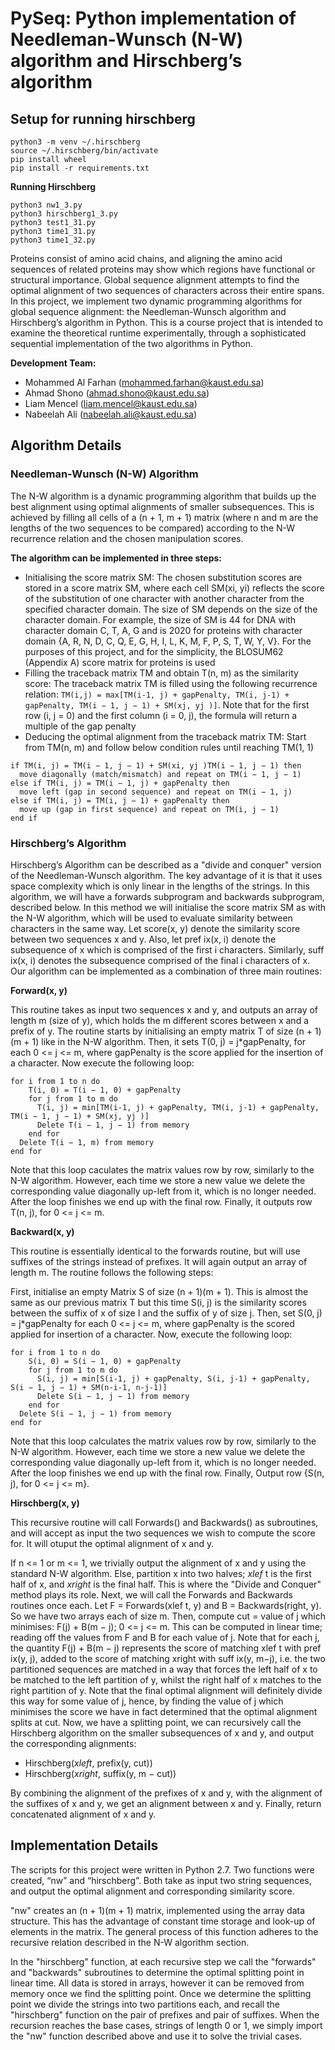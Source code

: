 # PySeq: Python implementation of Needleman-Wunsch (N-W) algorithm and Hirschberg’s algorithm

## Setup for running hirschberg
```
python3 -m venv ~/.hirschberg
source ~/.hirschberg/bin/activate
pip install wheel
pip install -r requirements.txt
```

**Running Hirschberg**

```
python3 nw1_3.py
python3 hirschberg1_3.py
python3 test1_31.py
python3 time1_31.py
python3 time1_32.py
```



Proteins consist of amino acid chains, and aligning the amino acid sequences of related proteins may show which regions have functional or structural importance. Global sequence alignment attempts to find the optimal alignment of two sequences of characters across their entire spans. In this project, we implement two dynamic programming algorithms for global sequence alignment: the Needleman-Wunsch algorithm and Hirschberg’s algorithm in Python. This is a course project that is intended to examine the theoretical runtime experimentally, through a sophisticated sequential implementation of the two algorithms in Python. 

**Development Team:**
* Mohammed Al Farhan (mohammed.farhan@kaust.edu.sa)
* Ahmad Shono (ahmad.shono@kaust.edu.sa)
* Liam Mencel (liam.mencel@kaust.edu.sa)
* Nabeelah Ali (nabeelah.ali@kaust.edu.sa)

## Algorithm Details
### Needleman-Wunsch (N-W) Algorithm

The N-W algorithm is a dynamic programming algorithm that builds up the best alignment using optimal alignments of smaller subsequences. This is achieved by filling all cells of a (n + 1, m + 1) matrix (where n and m are the lengths of the two sequences to be compared) according to the N-W recurrence relation and the chosen manipulation scores. 

**The algorithm can be implemented in three steps:**
*  Initialising the score matrix SM: The chosen substitution scores are stored in a score matrix SM, where each cell SM(xi, yi) reflects the score of the substitution of one character with another character from the specified character domain. The size of SM depends on the size of the character domain. For example, the size of SM is 44 for DNA with character domain C, T, A, G and is 2020 for proteins with character domain {A, R, N, D, C, Q, E, G, H, I, L, K, M, F, P, S, T, W, Y, V}. For the purposes of this project, and for the simplicity, the BLOSUM62 (Appendix A) score matrix for proteins is used
*  Filling the traceback matrix TM and obtain T(n, m) as the similarity score: The traceback matrix TM is filled using the following recurrence relation: `TM(i,j) = max[TM(i-1, j) + gapPenalty, TM(i, j-1) + gapPenalty, TM(i − 1, j − 1) + SM(xj, yj )]`. Note that for the first row (i, j = 0) and the first column (i = 0, j), the formula will return a multiple of the gap penalty
*  Deducing the optimal alignment from the traceback matrix TM: Start from TM(n, m) and follow below condition rules until reaching TM(1, 1)
```
if TM(i, j) = TM(i − 1, j − 1) + SM(xi, yj )TM(i − 1, j − 1) then
  move diagonally (match/mismatch) and repeat on TM(i − 1, j − 1)
else if TM(i, j) = TM(i − 1, j) + gapPenalty then
  move left (gap in second sequence) and repeat on TM(i − 1, j)
else if TM(i, j) = TM(i, j − 1) + gapPenalty then
  move up (gap in first sequence) and repeat on TM(i, j − 1)
end if
```
### Hirschberg’s Algorithm

Hirschberg’s Algorithm can be described as a "divide and conquer" version of the Needleman-Wunsch algorithm. The key advantage of it is that it uses space complexity which is only linear in the lengths of the strings. In this algorithm, we will have a forwards subprogram and backwards subprogram, described below. In this method we will initialise the score matrix SM as with the N-W algorithm, which will be used to evaluate similarity between characters in the same way. Let score(x, y) denote the similarity score between two sequences x and y. Also, let pref ix(x, i) denote the subsequence of x which is comprised of the first i characters. Similarly, suff ix(x, i) denotes the subsequence comprised of the final i characters of x. Our algorithm can be implemented as a combination of three main routines:

**Forward(x, y)**

This routine takes as input two sequences x and y, and outputs an array of length m (size of y), which holds the m different scores between x and a prefix of y.
The routine starts by initialising an empty matrix T of size (n + 1)(m + 1) like in the N-W algorithm. Then, it sets T(0, j) = j*gapPenalty, for each 0 <= j <= m, where gapPenalty is the score applied for the insertion of a character. Now execute the following loop:
```
for i from 1 to n do
    T(i, 0) = T(i − 1, 0) + gapPenalty
    for j from 1 to m do
      T(i, j) = min[TM(i-1, j) + gapPenalty, TM(i, j-1) + gapPenalty, TM(i − 1, j − 1) + SM(xj, yj )]
      Delete T(i − 1, j − 1) from memory
    end for
  Delete T(i − 1, m) from memory
end for
```
Note that this loop caculates the matrix values row by row, similarly to the N-W algorithm. However, each time we store a new value we delete the corresponding value diagonally up-left from it, which is no longer needed. After the loop finishes we end up with the final row. Finally, it outputs row T(n, j), for 0 <= j <= m.

**Backward(x, y)**

This routine is essentially identical to the forwards routine, but will use suffixes of the strings instead of prefixes. It will again output an array of length m. The routine follows the following steps:

First, initialise an empty Matrix S of size (n + 1)(m + 1). This is almost the same as our previous matrix T but this time S(i, j) is the similarity scores between the suffix of x of size I and the suffix of y of size j.
Then, set S(0, j) = j*gapPenalty for each 0 <= j <= m, where gapPenalty is the scored applied for insertion of a character.
Now, execute the following loop:
```
for i from 1 to n do
    S(i, 0) = S(i − 1, 0) + gapPenalty
    for j from 1 to m do
      S(i, j) = min[S(i-1, j) + gapPenalty, S(i, j-1) + gapPenalty, S(i − 1, j − 1) + SM(n-i-1, n-j-1)]
      Delete S(i − 1, j − 1) from memory
    end for
  Delete S(i − 1, j − 1) from memory
end for
```
Note that this loop calculates the matrix values row by row, similarly to the N-W algorithm. However, each time we store a new value we delete the corresponding value diagonally up-left from it, which is no longer needed. After the loop finishes we end up with the final row.
Finally, Output row {S(n, j), for 0 <= j <= m}.

**Hirschberg(x, y)**

This recursive routine will call Forwards() and Backwards() as subroutines, and will accept as input the two sequences we wish to compute the score for. It will otuput the optimal alignment of x and y. 

If n <= 1 or m <= 1, we trivially output the alignment of x and y using the standard N-W algorithm. Else, partition x into two halves; *xlef* t is the first half of x, and *xright* is the final half. This is where the "Divide and Conquer" method plays its role. 
Next, we will call the Forwards and Backwards routines once each. Let F = Forwards(xlef t, y) and B = Backwards(right, y). So we have two arrays each of size m. 
Then, compute cut = value of j which minimises: F(j) + B(m − j); 0 <= j <= m. This can be computed in linear time; reading off the values from F and B for each value of j. Note that for each j, the quantity F(j) + B(m − j) represents the score of matching xlef t with pref ix(y, j), added to the score of matching xright with suff ix(y, m−j), i.e. the two partitioned sequences are matched in a way that forces the left half of x to be matched to the left partition of y, whilst the right half of x matches to the right partition of y. Note that the final optimal alignment will definitely divide this way for some value of j, hence, by finding the value of j which minimises the score we have in fact determined that the optimal alignment splits at cut. 
Now, we have a splitting point, we can recursively call the Hirschberg algorithm on the smaller subsequences of x and y, and output the corresponding alignments:

* Hirschberg(*xleft*, prefix(y, cut))
* Hirschberg(*xright*, suffix(y, m − cut))

By combining the alignment of the prefixes of x and y, with the alignment of the suffixes of x and y, we get an alignment between x and y. Finally, return concatenated alignment of x and y.

## Implementation Details

The scripts for this project were written in Python 2.7. Two functions were created, “nw” and “hirschberg”. Both take as input two string sequences, and output the optimal alignment and corresponding similarity score.

"nw" creates an (n + 1)(m + 1) matrix, implemented using the array data structure. This has the advantage of constant time storage and look-up of elements in the matrix. The general process of this function adheres to the recursive relation described in the N-W algorithm section.

In the "hirschberg" function, at each recursive step we call the "forwards" and "backwards" subroutines to determine the optimal splitting point in linear time. All data is stored in arrays, however it can be removed from memory once we find the splitting point. Once we determine the splitting point we divide the strings into two partitions each, and recall the "hirschberg" function on the pair of prefixes and pair of suffixes. When the recursion reaches the base cases, strings of length 0 or 1, we simply import the "nw" function described above and use it to solve the trivial cases.
